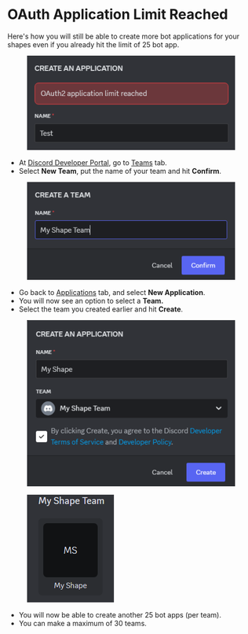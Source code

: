 # OAuth Application Limit Reached

Here's how you will still be able to create more bot applications for your shapes even if you already hit the limit of 25 bot app.

<div align="left">

<figure><img src="../../.gitbook/assets/image (6).png" alt=""><figcaption></figcaption></figure>

</div>

* At [Discord Developer Portal](https://discord.com/developers/teams), go to [Teams](https://discord.com/developers/teams) tab.
* Select **New Team**, put the name of your team and hit **Confirm**.

<div align="left">

<figure><img src="../../.gitbook/assets/image (1) (1).png" alt=""><figcaption></figcaption></figure>

</div>

* Go back to [Applications](https://discord.com/developers/applications) tab, and select **New Application**.
* You will now see an option to select a **Team.**
* Select the team you created earlier and hit **Create**.

<div align="left">

<figure><img src="../../.gitbook/assets/image (2) (1).png" alt=""><figcaption></figcaption></figure>

</div>

<div align="left">

<figure><img src="../../.gitbook/assets/image (4) (1).png" alt=""><figcaption></figcaption></figure>

</div>

* You will now be able to create another 25 bot apps (per team).
* You can make a maximum of 30 teams.
